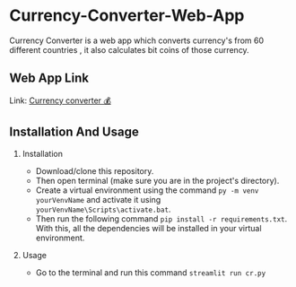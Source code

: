 # Currency-Converter-Web-App
Currency Converter is a web app which converts currency's from 60 different countries , it also calculates bit coins of those currency.

## Web App Link
Link: [Currency converter 💰](https://currencyconverter-c2.herokuapp.com/)
## Installation And Usage
1. Installation
   - Download/clone this repository. 
   - Then open terminal (make sure you are in the project's directory).
   - Create a virtual environment using the command ````py -m venv yourVenvName```` and activate it using ````yourVenvName\Scripts\activate.bat````.
   - Then run the following command ````pip install -r requirements.txt````. With this, all the dependencies will be installed in your virtual environment.

2. Usage
   - Go to the terminal and run this command ````streamlit run cr.py````
